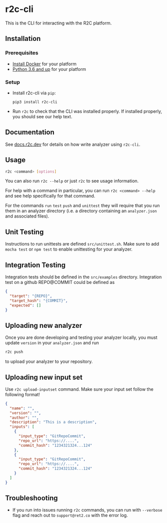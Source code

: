 # r2c-cli

This is the CLI for interacting with the R2C platform.

## Installation

### Prerequisites

- [Install Docker](https://docs.docker.com/install/) for your platform
- [Python 3.6 and up](https://www.python.org/about/gettingstarted/) for your platform

### Setup

- Install r2c-cli via `pip`:

  ```
  pip3 install r2c-cli
  ```

- Run `r2c` to check that the CLI was installed properly. If installed properly, you should see our help text.

## Documentation

See [docs.r2c.dev](https://docs.r2c.dev) for details on how write analyzer using `r2c-cli`.

## Usage

```bash
r2c <command> [options]
```

You can also run `r2c --help` or just `r2c` to see usage information.

For help with a command in particular, you can run `r2c <command> --help` and see help specifically for that command.

For the commands `run` `test` `push` and `unittest` they will require that you run them in an analyzer directory (i.e. a directory containing an `analyzer.json` and associated files).

## Unit Testing

Instructions to run unittests are defined `src/unittest.sh`. Make sure to add `mocha test` or `npm test` to enable
unittesting for your analyzer.

## Integration Testing

Integration tests should be defined in the `src/examples` directory.
Integration test on a github REPO@COMMIT could be defined as

```json
{
  "target": "{REPO}",
  "target_hash": "{COMMIT}",
  "expected": []
}
```

## Uploading new analyzer

Once you are done developing and testing your analyzer locally, you must update `version` in your
`analyzer.json` and run

```bash
r2c push
```

to upload your analyzer to your repository.

## Uploading new input set

Use `r2c upload-inputset` command. Make sure your input set follow the following format!

```json
{
  "name": "",
  "version": "",
  "author": "",
  "description": "This is a description",
  "inputs": [
    {
      "input_type": "GitRepoCommit",
      "repo_url": "https://....",
      "commit_hash": "1234321324...124"
    },
    {
      "input_type": "GitRepoCommit",
      "repo_url": "https://....",
      "commit_hash": "1234321324...124"
    }
  ]
}
```

## Troubleshooting

- If you run into issues running `r2c` commands, you can run with `--verbose` flag and reach out to `support@ret2.co` with the error log.
